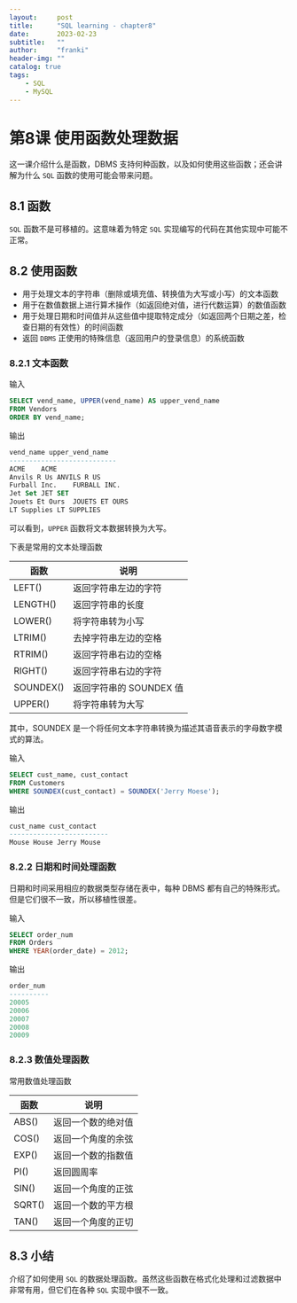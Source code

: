 ```yaml
---
layout:     post
title:      "SQL learning - chapter8"
date:       2023-02-23
subtitle:   ""
author:     "franki"
header-img: ""
catalog: true
tags:
    - SQL
    - MySQL
---
```


# 第8课 使用函数处理数据

这一课介绍什么是函数，DBMS 支持何种函数，以及如何使用这些函数；还会讲解为什么 `SQL` 函数的使用可能会带来问题。

## 8.1 函数

`SQL` 函数不是可移植的。这意味着为特定 `SQL` 实现编写的代码在其他实现中可能不正常。

## 8.2 使用函数

- 用于处理文本的字符串（删除或填充值、转换值为大写或小写）的文本函数
- 用于在数值数据上进行算术操作（如返回绝对值，进行代数运算）的数值函数
- 用于处理日期和时间值并从这些值中提取特定成分（如返回两个日期之差，检查日期的有效性）的时间函数
- 返回 `DBMS` 正使用的特殊信息（返回用户的登录信息）的系统函数

### 8.2.1 文本函数

输入

```sql
SELECT vend_name, UPPER(vend_name) AS upper_vend_name
FROM Vendors
ORDER BY vend_name;
```

输出

```sql
vend_name upper_vend_name
---------------------------
ACME	ACME
Anvils R Us	ANVILS R US
Furball Inc.	FURBALL INC.
Jet Set	JET SET
Jouets Et Ours	JOUETS ET OURS
LT Supplies	LT SUPPLIES
```

可以看到，`UPPER` 函数将文本数据转换为大写。

下表是常用的文本处理函数

|函数|说明|
|---|---|
|LEFT()|返回字符串左边的字符|
|LENGTH()|返回字符串的长度|
|LOWER()|将字符串转为小写|
|LTRIM()|去掉字符串左边的空格|
|RTRIM()|返回字符串右边的空格|
|RIGHT()|返回字符串右边的字符|
|SOUNDEX()|返回字符串的 SOUNDEX 值|
|UPPER()|将字符串转为大写|

其中，SOUNDEX 是一个将任何文本字符串转换为描述其语音表示的字母数字模式的算法。

输入

```sql
SELECT cust_name, cust_contact
FROM Customers
WHERE SOUNDEX(cust_contact) = SOUNDEX('Jerry Moese');
```

输出

```sql
cust_name cust_contact
-------------------------
Mouse House	Jerry Mouse
```

### 8.2.2 日期和时间处理函数

日期和时间采用相应的数据类型存储在表中，每种 DBMS 都有自己的特殊形式。但是它们很不一致，所以移植性很差。

输入

```sql
SELECT order_num
FROM Orders
WHERE YEAR(order_date) = 2012;
```

输出

```sql
order_num
----------
20005
20006
20007
20008
20009
```

### 8.2.3 数值处理函数

常用数值处理函数

|函数|说明|
|---|---|
|ABS()|返回一个数的绝对值|
|COS()|返回一个角度的余弦|
|EXP()|返回一个数的指数值|
|PI()|返回圆周率|
|SIN()|返回一个角度的正弦|
|SQRT()|返回一个数的平方根|
|TAN()|返回一个角度的正切|

## 8.3 小结

介绍了如何使用 `SQL` 的数据处理函数。虽然这些函数在格式化处理和过滤数据中非常有用，但它们在各种 `SQL` 实现中很不一致。
